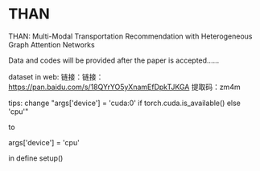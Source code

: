 # THAN
THAN: Multi-Modal Transportation Recommendation with Heterogeneous Graph Attention Networks

Data and codes will be provided after the paper is accepted......

dataset in web: 链接：链接：https://pan.baidu.com/s/18QYrYO5yXnamEfDpkTJKGA 提取码：zm4m 

tips:
change "args['device'] = 'cuda:0' if torch.cuda.is_available() else 'cpu'"

to

args['device'] = 'cpu'

in define setup()
